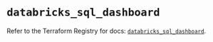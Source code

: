 # `databricks_sql_dashboard`

Refer to the Terraform Registry for docs: [`databricks_sql_dashboard`](https://registry.terraform.io/providers/databricks/databricks/1.85.0/docs/resources/sql_dashboard).
